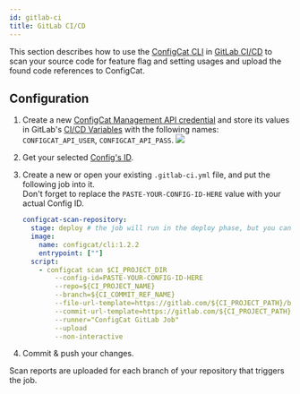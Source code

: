 ```yaml
---
id: gitlab-ci
title: GitLab CI/CD
---
```


This section describes how to use the [ConfigCat CLI](/docs/advanced/cli) in <a target="_blank" href="https://docs.gitlab.com/ee/ci/">GitLab CI/CD</a>
to scan your source code for feature flag and setting usages and upload the found code references to ConfigCat.

## Configuration
1. Create a new <a target="_blank" href="https://app.configcat.com/my-account/public-api-credentials">ConfigCat Management API credential</a> and store its values in GitLab's <a target="_blank" href="https://docs.gitlab.com/ee/ci/variables/">CI/CD Variables</a> with the following names: `CONFIGCAT_API_USER`, `CONFIGCAT_API_PASS`.
    <img class="bordered" src="/docs/assets/cli/scan/gl_secrets.png" />

2. Get your selected [Config's ID](/docs/advanced/code-references/overview#config-id).

3. Create a new or open your existing `.gitlab-ci.yml` file, and put the following job into it.  
   Don't forget to replace the `PASTE-YOUR-CONFIG-ID-HERE` value with your actual Config ID.
    ```yaml
    configcat-scan-repository:
      stage: deploy # the job will run in the deploy phase, but you can choose from any other phases you have
      image:
        name: configcat/cli:1.2.2
        entrypoint: [""]
      script:
        - configcat scan $CI_PROJECT_DIR 
            --config-id=PASTE-YOUR-CONFIG-ID-HERE 
            --repo=${CI_PROJECT_NAME}
            --branch=${CI_COMMIT_REF_NAME}
            --file-url-template=https://gitlab.com/${CI_PROJECT_PATH}/blob/{branch}/{filePath}#L{lineNumber}
            --commit-url-template=https://gitlab.com/${CI_PROJECT_PATH}/commit/{commitHash}
            --runner="ConfigCat GitLab Job" 
            --upload
            --non-interactive
    ```

4. Commit & push your changes.

Scan reports are uploaded for each branch of your repository that triggers the job.
